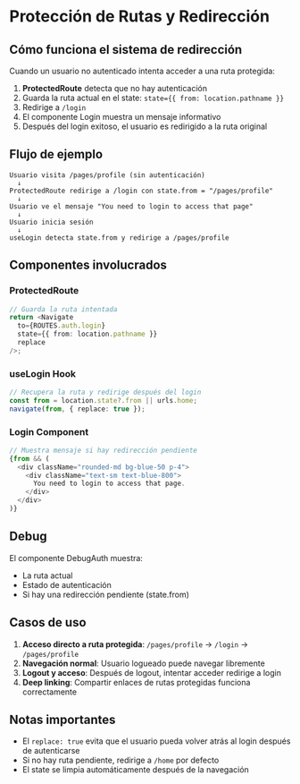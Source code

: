 # Protección de Rutas y Redirección

## Cómo funciona el sistema de redirección

Cuando un usuario no autenticado intenta acceder a una ruta protegida:

1. **ProtectedRoute** detecta que no hay autenticación
2. Guarda la ruta actual en el state: `state={{ from: location.pathname }}`
3. Redirige a `/login`
4. El componente Login muestra un mensaje informativo
5. Después del login exitoso, el usuario es redirigido a la ruta original

## Flujo de ejemplo

```
Usuario visita /pages/profile (sin autenticación)
  ↓
ProtectedRoute redirige a /login con state.from = "/pages/profile"
  ↓
Usuario ve el mensaje "You need to login to access that page"
  ↓
Usuario inicia sesión
  ↓
useLogin detecta state.from y redirige a /pages/profile
```

## Componentes involucrados

### ProtectedRoute
```typescript
// Guarda la ruta intentada
return <Navigate 
  to={ROUTES.auth.login} 
  state={{ from: location.pathname }} 
  replace 
/>;
```

### useLogin Hook
```typescript
// Recupera la ruta y redirige después del login
const from = location.state?.from || urls.home;
navigate(from, { replace: true });
```

### Login Component
```typescript
// Muestra mensaje si hay redirección pendiente
{from && (
  <div className="rounded-md bg-blue-50 p-4">
    <div className="text-sm text-blue-800">
      You need to login to access that page.
    </div>
  </div>
)}
```

## Debug

El componente DebugAuth muestra:
- La ruta actual
- Estado de autenticación
- Si hay una redirección pendiente (state.from)

## Casos de uso

1. **Acceso directo a ruta protegida**: `/pages/profile` → `/login` → `/pages/profile`
2. **Navegación normal**: Usuario logueado puede navegar libremente
3. **Logout y acceso**: Después de logout, intentar acceder redirige a login
4. **Deep linking**: Compartir enlaces de rutas protegidas funciona correctamente

## Notas importantes

- El `replace: true` evita que el usuario pueda volver atrás al login después de autenticarse
- Si no hay ruta pendiente, redirige a `/home` por defecto
- El state se limpia automáticamente después de la navegación
